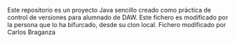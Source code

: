 Este repositorio es un proyecto Java sencillo creado como práctica de control de versiones para alumnado de DAW.
Este fichero es modificado por la persona que lo ha bifurcado, desde su clon local. 
Fichero modificado por Carlos Braganza
